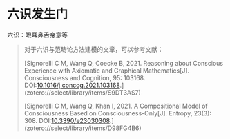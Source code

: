 # 六识发生门
六识：眼耳鼻舌身意等



> 对于六识与范畴论方法建模的文章，可以参考文献：
> 
> [Signorelli C M, Wang Q, Coecke B, 2021. Reasoning about Conscious Experience with Axiomatic and Graphical Mathematics[J]. Consciousness and Cognition, 95: 103168. DOI:[10.1016/j.concog.2021.103168](https://doi.org/10.1016/j.concog.2021.103168).](zotero://select/library/items/S9DT3AS7)
> 
> 
> [Signorelli C M, Wang Q, Khan I, 2021. A Compositional Model of Consciousness Based on Consciousness-Only[J]. Entropy, 23(3): 308. DOI:[10.3390/e23030308](https://doi.org/10.3390/e23030308).](zotero://select/library/items/D98FG4B6)